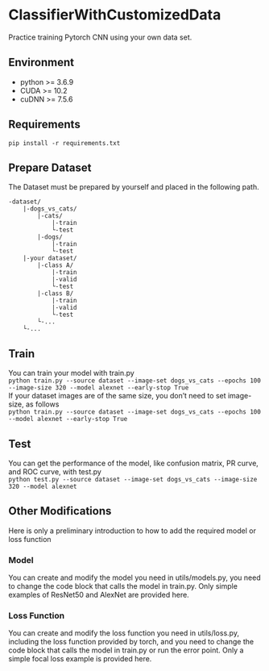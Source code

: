 # ClassifierWithCustomizedData
 Practice training Pytorch CNN using your own data set.
## Environment
<ul>
<li>python >= 3.6.9</li>
<li>CUDA >= 10.2</li>
<li>cuDNN >= 7.5.6</li>
</ul>

## Requirements
`pip install -r requirements.txt`

## Prepare Dataset
The Dataset must be prepared by yourself and placed in the following path.
```buildoutcfg
-dataset/
    |-dogs_vs_cats/
        |-cats/
            |-train
            └-test
        |-dogs/
            |-train
            └-test
    |-your dataset/
        |-class A/
            |-train
            |-valid
            └-test
        |-class B/
            |-train
            |-valid
            └-test
        └-...
    └-...
```

## Train
You can train your model with train.py\
`python train.py --source dataset --image-set dogs_vs_cats --epochs 100 --image-size 320 --model alexnet --early-stop True`\
If your dataset images are of the same size, you don’t need to set image-size, as follows\
`python train.py --source dataset --image-set dogs_vs_cats --epochs 100 --model alexnet --early-stop True`

## Test
You can get the performance of the model, like confusion matrix, PR curve, and ROC curve, with test.py\
`python test.py --source dataset --image-set dogs_vs_cats --image-size 320 --model alexnet`

## Other Modifications
Here is only a preliminary introduction to how to add the required model or loss function

### Model
You can create and modify the model you need in utils/models.py, you need to change the code block that calls the model in train.py. Only simple examples of ResNet50 and AlexNet are provided here.

### Loss Function
You can create and modify the loss function you need in utils/loss.py, including the loss function provided by torch, and you need to change the code block that calls the model in train.py or run the error point. Only a simple focal loss example is provided here.

